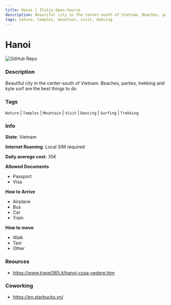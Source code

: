 ```yaml
---
title: Hanoi | Italia Open-Source
description: Beautiful city in the center-south of Vietnam. Beaches, parties, trekking and kyte surf are the best things to do
tags: nature, temples, mountain, visit, dancing
---
```

        

# Hanoi

![GitHub Repo](https://img.shields.io/static/v1?label=category&message=digital-nomads&color=green)

### Description

Beautiful city in the center-south of Vietnam. Beaches, parties, trekking and kyte surf are the best things to do

### Tags

`Nature` | `Temples` | `Mountain` | `Visit` | `Dancing` | `Surfing` | `Trekking`

### Info

**State**: Vietnam

**Internet Roaming**: Local SIM required

**Daily averege cost**: 35€

**Allowed Documents**

- Passport
- Visa

**How to Arrive**

- Airplane
- Bus
- Car
- Train

**How to move**

- Walk
- Taxi
- Other

### Reources

- https://www.travel365.it/hanoi-cosa-vedere.htm

### Coworking

- https://en.starbucks.vn/